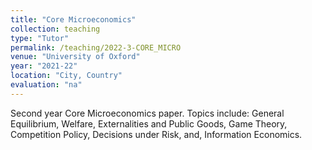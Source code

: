 ```yaml
---
title: "Core Microeconomics"
collection: teaching
type: "Tutor"
permalink: /teaching/2022-3-CORE_MICRO
venue: "University of Oxford"
year: "2021-22"
location: "City, Country"
evaluation: "na"
---
```


Second year Core Microeconomics paper. Topics include: General Equilibrium, Welfare, Externalities and Public Goods, Game Theory, Competition Policy, Decisions under Risk, and, Information Economics.
